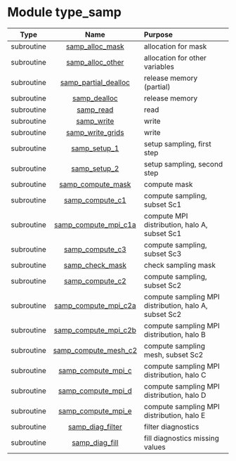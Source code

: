 # Module type_samp

| Type | Name | Purpose |
| :--: | :--: | :---------- |
| subroutine | [samp_alloc_mask](https://github.com/JCSDA/saber/tree/develop/src/saber/bump/type_samp.F90#L168) | allocation for mask |
| subroutine | [samp_alloc_other](https://github.com/JCSDA/saber/tree/develop/src/saber/bump/type_samp.F90#L189) | allocation for other variables |
| subroutine | [samp_partial_dealloc](https://github.com/JCSDA/saber/tree/develop/src/saber/bump/type_samp.F90#L223) | release memory (partial) |
| subroutine | [samp_dealloc](https://github.com/JCSDA/saber/tree/develop/src/saber/bump/type_samp.F90#L272) | release memory |
| subroutine | [samp_read](https://github.com/JCSDA/saber/tree/develop/src/saber/bump/type_samp.F90#L336) | read |
| subroutine | [samp_write](https://github.com/JCSDA/saber/tree/develop/src/saber/bump/type_samp.F90#L465) | write |
| subroutine | [samp_write_grids](https://github.com/JCSDA/saber/tree/develop/src/saber/bump/type_samp.F90#L572) | write |
| subroutine | [samp_setup_1](https://github.com/JCSDA/saber/tree/develop/src/saber/bump/type_samp.F90#L801) | setup sampling, first step |
| subroutine | [samp_setup_2](https://github.com/JCSDA/saber/tree/develop/src/saber/bump/type_samp.F90#L993) | setup sampling, second step |
| subroutine | [samp_compute_mask](https://github.com/JCSDA/saber/tree/develop/src/saber/bump/type_samp.F90#L1042) | compute mask |
| subroutine | [samp_compute_c1](https://github.com/JCSDA/saber/tree/develop/src/saber/bump/type_samp.F90#L1189) | compute sampling, subset Sc1 |
| subroutine | [samp_compute_mpi_c1a](https://github.com/JCSDA/saber/tree/develop/src/saber/bump/type_samp.F90#L1294) | compute MPI distribution, halo A, subset Sc1 |
| subroutine | [samp_compute_c3](https://github.com/JCSDA/saber/tree/develop/src/saber/bump/type_samp.F90#L1361) | compute sampling, subset Sc3 |
| subroutine | [samp_check_mask](https://github.com/JCSDA/saber/tree/develop/src/saber/bump/type_samp.F90#L1502) | check sampling mask |
| subroutine | [samp_compute_c2](https://github.com/JCSDA/saber/tree/develop/src/saber/bump/type_samp.F90#L1554) | compute sampling, subset Sc2 |
| subroutine | [samp_compute_mpi_c2a](https://github.com/JCSDA/saber/tree/develop/src/saber/bump/type_samp.F90#L1637) | compute sampling MPI distribution, halo A, subset Sc2 |
| subroutine | [samp_compute_mpi_c2b](https://github.com/JCSDA/saber/tree/develop/src/saber/bump/type_samp.F90#L1738) | compute sampling MPI distribution, halo B |
| subroutine | [samp_compute_mesh_c2](https://github.com/JCSDA/saber/tree/develop/src/saber/bump/type_samp.F90#L1824) | compute sampling mesh, subset Sc2 |
| subroutine | [samp_compute_mpi_c](https://github.com/JCSDA/saber/tree/develop/src/saber/bump/type_samp.F90#L1856) | compute sampling MPI distribution, halo C |
| subroutine | [samp_compute_mpi_d](https://github.com/JCSDA/saber/tree/develop/src/saber/bump/type_samp.F90#L1985) | compute sampling MPI distribution, halo D |
| subroutine | [samp_compute_mpi_e](https://github.com/JCSDA/saber/tree/develop/src/saber/bump/type_samp.F90#L2104) | compute sampling MPI distribution, halo E |
| subroutine | [samp_diag_filter](https://github.com/JCSDA/saber/tree/develop/src/saber/bump/type_samp.F90#L2210) | filter diagnostics |
| subroutine | [samp_diag_fill](https://github.com/JCSDA/saber/tree/develop/src/saber/bump/type_samp.F90#L2375) | fill diagnostics missing values |

